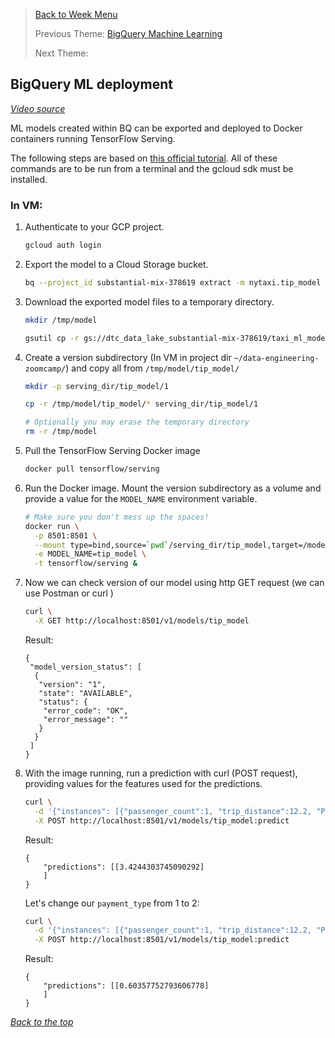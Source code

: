 >[Back to Week Menu](README.md)
>
>Previous Theme: [BigQuery Machine Learning](bigquery_ml.md) 
>
>Next Theme: 

## BigQuery ML deployment

_[Video source](https://youtu.be/BjARzEWaznU)_

ML models created within BQ can be exported and deployed to Docker containers running TensorFlow Serving.

The following steps are based on [this official tutorial](https://cloud.google.com/bigquery-ml/docs/export-model-tutorial). All of these commands are to be run from a terminal and the gcloud sdk must be installed.

### In VM:
1. Authenticate to your GCP project.
    ```sh
    gcloud auth login
    ```
2. Export the model to a Cloud Storage bucket.
    ```sh
    bq --project_id substantial-mix-378619 extract -m nytaxi.tip_model gs://dtc_data_lake_substantial-mix-378619/taxi_ml_model/tip_model
    ```
3. Download the exported model files to a temporary directory.
    ```sh
    mkdir /tmp/model

    gsutil cp -r gs://dtc_data_lake_substantial-mix-378619/taxi_ml_model/tip_model /tmp/model
    ```
4. Create a version subdirectory (In VM in project dir `~/data-engineering-zoomcamp/`) and copy all from `/tmp/model/tip_model/`
    ```sh
    mkdir -p serving_dir/tip_model/1

    cp -r /tmp/model/tip_model/* serving_dir/tip_model/1

    # Optionally you may erase the temporary directory
    rm -r /tmp/model
    ```
5. Pull the TensorFlow Serving Docker image
    ```sh
    docker pull tensorflow/serving
    ```
6. Run the Docker image. Mount the version subdirectory as a volume and provide a value for the `MODEL_NAME` environment variable.
    ```sh
    # Make sure you don't mess up the spaces!
    docker run \
      -p 8501:8501 \
      --mount type=bind,source=`pwd`/serving_dir/tip_model,target=/models/tip_model \
      -e MODEL_NAME=tip_model \
      -t tensorflow/serving &
    ```
7. Now we can check version of our model using http GET request
   (we can use Postman or curl )
    ```sh
    curl \
      -X GET http://localhost:8501/v1/models/tip_model
    ```
   Result:
    ```
    {
     "model_version_status": [
      {
       "version": "1",
       "state": "AVAILABLE",
       "status": {
        "error_code": "OK",
        "error_message": ""
       }
      }
     ]
    }
    ```

8. With the image running, run a prediction with curl (POST request), providing values for the features used for the predictions.
    ```sh
    curl \
      -d '{"instances": [{"passenger_count":1, "trip_distance":12.2, "PULocationID":"193", "DOLocationID":"264", "payment_type":"1","fare_amount":20.4,"tolls_amount":0.0}]}' \
      -X POST http://localhost:8501/v1/models/tip_model:predict
    ```
   Result:
    ```
    {
        "predictions": [[3.4244303745090292]
        ]
    }
    ```
    Let's change our `payment_type` from 1 to 2:
    ```sh
    curl \
      -d '{"instances": [{"passenger_count":1, "trip_distance":12.2, "PULocationID":"193", "DOLocationID":"264", "payment_type":"2","fare_amount":20.4,"tolls_amount":0.0}]}' \
      -X POST http://localhost:8501/v1/models/tip_model:predict
    ```
   Result:
    ```
    {
        "predictions": [[0.60357752793606778]
        ]
    }
    ```

_[Back to the top](#bigquery-ml-deployment)_